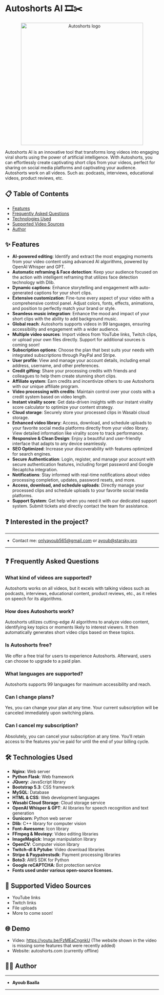 # Autoshorts AI 🎞️✂️

<p align="center">
  <img src="https://cdn.discordapp.com/attachments/1050165602813231174/1234494568733478982/watermark.png?ex=66455f68&is=66440de8&hm=232a3cf28e2641ce4544ac2774c27258cfcfb3f6701b06a1b6be3b9722dad374&" alt="Autoshorts logo" width="400">
</p>

Autoshorts AI is an innovative tool that transforms long videos into engaging viral shorts using the power of artificial intelligence. 
With Autoshorts, you can effortlessly create captivating short clips from your videos, perfect for sharing on social media platforms and captivating your audience.
Autoshorts work on all videos. Such as: podcasts, interviews, educational videos, product reviews, etc.

## 📋 Table of Contents
- [Features](#features)
- [Frequently Asked Questions](#frequently-asked-questions)
- [Technologies Used](#technologies-used)
- [Supported Video Sources](#supported-video-sources)
- [Author](#author)

## ✨ Features

- **AI-powered editing**: Identify and extract the most engaging moments from your video content using advanced AI algorithms, powered by OpenAI Whisper and GPT.
- **Automatic reframing & Face detection**: Keep your audience focused on the action with intelligent reframing that utilizes face detection technology with Dlib.
- **Dynamic captions**: Enhance storytelling and engagement with auto-generated captions for your short clips.
- **Extensive customization**: Fine-tune every aspect of your video with a comprehensive control panel. Adjust colors, fonts, effects, animations, and position to perfectly match your brand or style.
- **Seamless music integration**: Enhance the mood and impact of your short clips with the ability to add background music.
- **Global reach**: Autoshorts supports videos in 99 languages, ensuring accessibility and engagement with a wider audience.
- **Multiple video sources**: Import videos from YouTube links, Twitch clips, or upload your own files directly. Support for additional sources is coming soon!
- **Subscription options**: Choose the plan that best suits your needs with integrated subscriptions through PayPal and Stripe.
- **User profile**: View and manage your account details, including email address, username, and other preferences. 
- **Credit gifting**: Share your processing credits with friends and colleagues to help them create stunning short clips.
- **Affiliate system**: Earn credits and incentivize others to use Autoshorts with our unique affiliate program.
- **Video processing with credits**: Maintain control over your costs with a credit system based on video length.
- **Instant virality score**: Get data-driven insights with our instant virality score calculator to optimize your content strategy.
- **Cloud storage**: Securely store your processed clips in Wasabi cloud storage.
- **Enhanced video library**: Access, download, and schedule uploads to your favorite social media platforms directly from your video library. View detailed information like virality score to track performance.
- **Responsive & Clean Design**: Enjoy a beautiful and user-friendly interface that adapts to any device seamlessly. 
- **SEO Optimized**: Increase your discoverability with features optimized for search engines. 
- **Secure Authentication**: Login, register, and manage your account with secure authentication features, including forget password and Google Recaptcha integration. 
- **Notifications**: Stay informed with real-time notifications about video processing completion, updates, password resets, and more.
- **Access, download, and schedule uploads**: Directly manage your processed clips and schedule uploads to your favorite social media platforms.
- **Support System**: Get help when you need it with our dedicated support system. Submit tickets and directly contact the team for assistance.

## ❓ Interested in the project?
---
- Contact me: onlyayoub565@gmail.com or ayoub@starsky.pro
---


## ❓ Frequently Asked Questions

### What kind of videos are supported?
Autoshorts works on all videos, but it excels with talking videos such as podcasts, interviews, educational content, product reviews, etc., as it relies on speech for its algorithms.

### How does Autoshorts work?
Autoshorts utilizes cutting-edge AI algorithms to analyze video content, identifying key topics or moments likely to interest viewers. It then automatically generates short video clips based on these topics.

### Is Autoshorts free?
We offer a free trial for users to experience Autoshorts. Afterward, users can choose to upgrade to a paid plan.

### What languages are supported?
Autoshorts supports 99 languages for maximum accessibility and reach.

### Can I change plans?
Yes, you can change your plan at any time. Your current subscription will be canceled immediately upon switching plans.

### Can I cancel my subscription?
Absolutely, you can cancel your subscription at any time. You'll retain access to the features you've paid for until the end of your billing cycle.

## 🛠️ Technologies Used

- **Nginx**: Web server 
- **Python Flask**: Web framework
- **JQuery**: JavaScript library
- **Bootstrap 5.3**: CSS framework
- **MySQL**: Database
- **HTML & CSS**: Web development languages
- **Wasabi Cloud Storage**: Cloud storage service
- **OpenAI Whisper & GPT**: AI libraries for speech recognition and text generation
- **Gunicorn**: Python web server
- **Dlib**: C++ library for computer vision
- **Font-Awesome**: Icon library
- **FFmpeg & Moviepy**: Video editing libraries
- **ImageMagick**: Image manipulation library
- **OpenCV**: Computer vision library
- **Twitch-dl & Pytube**: Video download libraries
- **Stripe & Paypalrestsdk**: Payment processing libraries
- **Boto3**: AWS SDK for Python
- **Google reCAPTCHA**: Bot protection service
- **Fonts used under various open-source licenses.**

## 🎥 Supported Video Sources

- YouTube links
- Twitch links
- File uploads
- More to come soon!

## 🌐 Demo
- Video: https://youtu.be/FzMEaCngnkU (The website shown in the video is missing some features that were recently added)
- Website: autoshorts.com (currently offline)

## 👨‍💻 Author
---
- **Ayoub Baalla**
---
